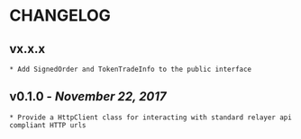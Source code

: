 # CHANGELOG

vx.x.x
------------------------
    * Add SignedOrder and TokenTradeInfo to the public interface

v0.1.0 - _November 22, 2017_
------------------------
    * Provide a HttpClient class for interacting with standard relayer api compliant HTTP urls
